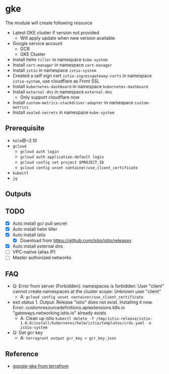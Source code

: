 # gke

The module will create following resource

- Latest GKE cluster if version not provided
  - Will apply update when new version available
- Google service account
  - GCR
  - GKE Cluster
- Install helm `tiller` in namespace `kube-system`
- Install `cert-manager` in namespace `cert-manager`
- Install `istio` in namespace `istio-system`
- Created a self sign cert `istio-ingressgateway-certs` in namespace `istio-system`, use cloudflare as Front SSL
- Install `kubernetes-dashboard` in namespace `kubernetes-dashboard`
- Install `external-dns` in namespace `external-dns`
  - Only support cloudflare now
- Install `custom-metrics-stackdriver-adapter` in namespace `custom-metrics`
- Install `sealed-secrets` in namespace `kube-system`
## Prerequisite

- `helm`@~2.10
- `gcloud`
  - `gcloud auth login`
  - `gcloud auth application-default login`
  - `gcloud config set project $PROJECT_ID`
  - `gcloud config unset container/use_client_certificate`
- `kubectl`
- `jq`

## Outputs

## TODO

- [x] Auto install gcr pull secret
- [x] Auto install helm tiller
- [x] Auto install istio
  - [x] Download from https://github.com/istio/istio/releases
- [x] Auto install external dns
- [ ] VPC-native (alias IP)
- [ ] Master authorized networks

## FAQ

- Q: Error from server (Forbidden): namespaces is forbidden: User "client" cannot create namespaces at the cluster scope: Unknown user "client"
  - A: `gcloud config unset container/use_client_certificate`
- exit status 1. Output: Release "istio" does not exist. Installing it now.
  Error: customresourcedefinitions.apiextensions.k8s.io "gateways.networking.istio.io" already exists
  - A: Clean up istio
    `kubectl delete -f /tmp/istio-release/istio-1.0.0/install/kubernetes/helm/istio/templates/crds.yaml -n istio-system`
- Q: Get gcr key
  - A: `terragrunt output gcr_key > gcr_key.json`

## Reference

- [google-gke from terrafrom](https://github.com/terraform-providers/terraform-provider-kubernetes/tree/master/_examples/google-gke)

